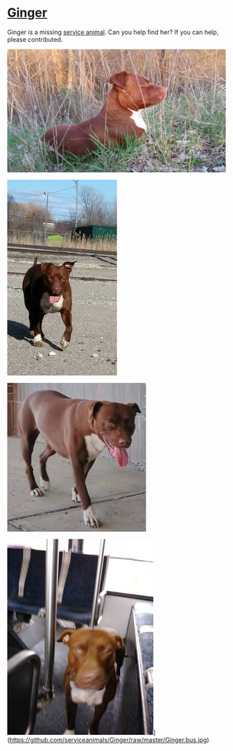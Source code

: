 <link rel="prerender" href="https://serviceanimals.github.io/Ginger/">

# [Ginger](https://github.com/serviceanimals/Ginger)

Ginger is a missing [service animal](https://www.duckduckgo.com/?q=service+animal+faq+site%3Aada.gov).  Can you help find her?  If you can help, please contributed.

[![Ginger.resting.jpg](./Ginger.resting.jpg)](https://github.com/serviceanimals/Ginger/raw/master/Ginger.resting.jpg)

[![Ginger.tracks.jpg](./Ginger.tracks.jpg)](https://github.com/serviceanimals/Ginger/raw/master/Ginger.tracks.jpg)

[![Ginger.mall.jpg](./Ginger.mall.jpg)](https://github.com/serviceanimals/Ginger/raw/master/Ginger.mall.jpg)

![Ginger.bus.jpg](./Ginger.bus.jpg)](https://github.com/serviceanimals/Ginger/raw/master/Ginger.bus.jpg)

<!--    * [Issues at this repository](https://github.com/serviceanimals/Ginger/issues) 
	* [Pulls at this repository](https://github.com/serviceanimals/Ginger/pulls) 
# README.md EOF -->
